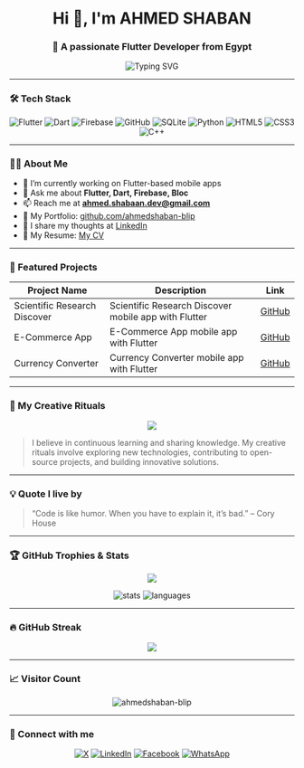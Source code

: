 <h1 align="center">Hi 👋, I'm AHMED SHABAN</h1>
<h3 align="center">🚀 A passionate Flutter Developer from Egypt</h3>

<p align="center">
  <img src="https://readme-typing-svg.herokuapp.com?font=Fira+Code&size=22&duration=3000&pause=1000&color=1BC4E7&center=true&vCenter=true&width=435&lines=Flutter+Developer;Firebase+Lover;Open+Source+Contributor;Always+Learning+Something+New" alt="Typing SVG" />
</p>

---

### 🛠️ Tech Stack

<p align="center">
  <img src="https://img.shields.io/badge/-Flutter-02569B?style=for-the-badge&logo=flutter&logoColor=white" alt="Flutter" />
  <img src="https://img.shields.io/badge/-Dart-0175C2?style=for-the-badge&logo=dart&logoColor=white" alt="Dart" />
  <img src="https://img.shields.io/badge/-Firebase-ffca28?style=for-the-badge&logo=firebase&logoColor=black" alt="Firebase" />
  <img src="https://img.shields.io/badge/-GitHub-181717?style=for-the-badge&logo=github&logoColor=white" alt="GitHub" />
  <img src="https://img.shields.io/badge/-SQLite-003B57?style=for-the-badge&logo=sqlite&logoColor=white" alt="SQLite" />
  <img src="https://img.shields.io/badge/-Python-3776AB?style=for-the-badge&logo=python&logoColor=white" alt="Python" />
  <img src="https://img.shields.io/badge/-HTML5-E34F26?style=for-the-badge&logo=html5&logoColor=white" alt="HTML5" />
  <img src="https://img.shields.io/badge/-CSS3-1572B6?style=for-the-badge&logo=css3&logoColor=white" alt="CSS3" />
  <img src="https://img.shields.io/badge/-C++-00599C?style=for-the-badge&logo=cplusplus&logoColor=white" alt="C++" />
</p>

---

### 👨‍💻 About Me

- 🔭 I’m currently working on Flutter-based mobile apps  
- 💬 Ask me about **Flutter, Dart, Firebase, Bloc**  
- 📫 Reach me at **ahmed.shabaan.dev@gmail.com**  
- 📁 My Portfolio: [github.com/ahmedshaban-blip](https://github.com/ahmedshaban-blip)  
- 📝 I share my thoughts at [LinkedIn](https://www.linkedin.com/in/ahmedshaban-dev)  
- 📄 My Resume: [My CV](https://drive.google.com/drive/folders/1PpTFjwi_ETRawXgFJOisWrxb6Au49Pg-)

---

### 🚀 Featured Projects

| Project Name           | Description                                   | Link                                                        |
|-----------------------|-----------------------------------------------|-------------------------------------------------------------|
| Scientific Research Discover | Scientific Research Discover mobile app with Flutter | [GitHub](https://github.com/ahmedshaban-blip/scientific_research_discover)  |
| E-Commerce App          | E-Commerce App mobile app with Flutter       | [GitHub](https://github.com/ahmedshaban-blip/e_commerce_app) |
| Currency Converter      | Currency Converter mobile app with Flutter   | [GitHub](https://github.com/ahmedshaban-blip/currency_converter) |

---

### 🎨 My Creative Rituals

<p align="center">
  <img src="https://media.giphy.com/media/v1.Y2lkPTc5MGI3NjExOGQzcWFnMTJ4aHg1dG1saTQ0a3FrN3pvaWxqeXgxeW13Y2RieTZjMCZlcD12MV9naWZzX3NlYXJjaCZjdD1n/QHE5gWI0QjqF2/giphy.gif" />
</p>

> I believe in continuous learning and sharing knowledge. My creative rituals involve exploring new technologies, contributing to open-source projects, and building innovative solutions.

---

### 💡 Quote I live by

> “Code is like humor. When you have to explain it, it’s bad.” – Cory House

---

### 🏆 GitHub Trophies & Stats

<p align="center">
  <img src="https://github-profile-trophy.vercel.app/?username=ahmedshaban-blip&theme=gruvbox&no-frame=true&no-bg=true&margin-w=4" />
</p>

<p align="center">
  <img src="https://github-readme-stats.vercel.app/api?username=ahmedshaban-blip&show_icons=true&theme=tokyonight&count_private=true" alt="stats" />
  <img src="https://github-readme-stats.vercel.app/api/top-langs/?username=ahmedshaban-blip&layout=compact&theme=tokyonight" alt="languages" />
</p>

---

### 🔥 GitHub Streak

<p align="center">
  <img src="https://github-readme-streak-stats.herokuapp.com/?user=ahmedshaban-blip&theme=tokyonight" />
</p>

---

### 📈 Visitor Count

<p align="center">
  <img src="https://komarev.com/ghpvc/?username=ahmedshaban-blip&label=Profile%20views&color=0e75b6&style=flat" alt="ahmedshaban-blip" />
</p>

---

### 📲 Connect with me

<p align="center">
  <a href="https://twitter.com/ahmedkr1510" target="_blank"><img src="https://img.shields.io/badge/X-000000?style=for-the-badge&logo=x&logoColor=white" alt="X" /></a>
  <a href="https://linkedin.com/in/ahmedshaban-dev" target="_blank"><img src="https://img.shields.io/badge/LinkedIn-0A66C2?style=for-the-badge&logo=linkedin&logoColor=white" alt="LinkedIn" /></a>
  <a href="https://fb.com/ahmedshaban1510" target="_blank"><img src="https://img.shields.io/badge/Facebook-1877F2?style=for-the-badge&logo=facebook&logoColor=white" alt="Facebook" /></a>
  <a href="https://wa.me/201114975104" target="_blank"><img src="https://img.shields.io/badge/WhatsApp-25D366?style=for-the-badge&logo=whatsapp&logoColor=white" alt="WhatsApp" /></a>
</p>
